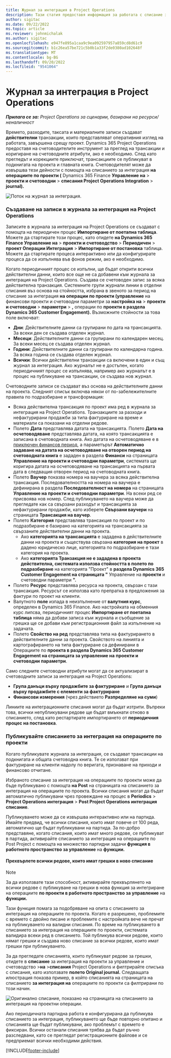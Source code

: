 ```yaml
---
title: Журнал за интеграция в Project Operations
description: Тази статия предоставя информация за работата с списание за интеграция в проектни операции.
author: sigitac
ms.date: 09/22/2022
ms.topic: article
ms.reviewer: johnmichalak
ms.author: sigitac
ms.openlocfilehash: e947fe895a1caa9c9ea092597957a859cd8d61c9
ms.sourcegitcommit: b1c26ea57be721c5b0b1a33f2de0380ad102648f
ms.translationtype: MT
ms.contentlocale: bg-BG
ms.lasthandoff: 09/20/2022
ms.locfileid: "9541064"
---
```

# <a name="integration-journal-in-project-operations"></a>Журнал за интеграция в Project Operations

_**Прилага се за:** Project Operations за сценарии, базирани на ресурси/неналичност_

Времето, разходите, таксата и материалните записи създават **действителни** транзакции, които представляват оперативния изглед на работата, завършена срещу проект. Dynamics 365 Project Operations предоставя на счетоводителите инструмент за преглед на трансакции и коригиране на счетоводните атрибути, ако е необходимо. След като прегледът и корекциите приключат, трансакциите се публикуват в подкнигата на проекта и главната книга. Счетоводителят може да извършва тези дейности с помощта на списанието за интеграция **на операциите по проекти (** Dynamics 365 Finance **Управление на** > **проекти и счетоводни** > **списания Project Operations Integration** > **journal).**

![Поток на журнал за интеграция.](./media/IntegrationJournal.png)

### <a name="create-records-in-the-project-operations-integration-journal"></a>Създаване на записи в журнала за интеграция на Project Operations

Записите в журнала за интеграция на Project Operations се създават с помощта на периодичен процес **Импортиране от поетапна таблица**. Можете да стартирате този процес, като отидете **на Dynamics 365 Finance Управление на** > **проекти и счетоводство** > **Периодичен** > **проект Операции Интеграция** > **Импортиране от постановка** таблица. Можете да стартирате процеса интерактивно или да конфигурирате процеса да се изпълнява във фонов режим, ако е необходимо.

Когато периодичният процес се изпълни, ще бъдат открити всички действителни данни, които все още не са добавени към журнала за интеграция на Project Operations. Създава се счетоводен запис за всяка действителна транзакция.
Системните групи журнали линии в отделни списания въз основа на стойността, избрана в звеното за период на списание за интеграция **на операции по проекти (управление** на финансови проекти и счетоводни параметри за **настройка на** > **проекти и счетоводни** > **параметри** > **,** операции по **проекти в раздела Dynamics 365 Customer Engagement).** Възможните стойности за това поле включват:

  - **Дни**: Действителните данни са групирани по дата на трансакцията. За всеки ден се създава отделен журнал.
  - **Месеци**: Действителните данни са групирани по календарен месец. За всеки месец се създава отделен журнал.
  - **Години**: Действителните данни са групирани по календарна година. За всяка година се създава отделен журнал.
  - **Всички**: Всички действителни транзакции са включени в един и същ журнал за интеграция. Ако журналът не е достъпен, когато периодичният процес се изпълнява, например ако журналът е в процес на публикуване на трансакции, се създава нов журнал.

Счетоводните записи се създават въз основа на действителните данни на проекта. Следният списък включва някои от по-забележителните правила по подразбиране и трансформация:

  - Всяка действителна трансакция по проект има ред в журнала за интеграция на Project Operations. Транзакциите за разходи и нефактурирани продажби за типа фактуриране на време и материали са показани на отделни редове.
  - Полето **Дата** представлява датата на трансакцията. Полето **Дата на осчетоводяване** представлява датата, на която трансакцията е записана в счетоводната книга. Ако датата на осчетоводяване е в [приключен финансов период](/dynamics365/finance/general-ledger/close-general-ledger-at-period-end), а параметърът **Автоматично задаване на датата на осчетоводяване на отворен период на счетоводната книга** е зададен в раздела **Финанси** на страницата **Управление на проекти и счетоводни параметри**, системата ще коригира датата на осчетоводяване на трансакцията на първата дата в следващия отворен период на счетоводната книга.
  - Полето **Ваучер** показва номера на ваучера за всяка действителна трансакция. Последователността на номера на ваучера е дефинирана в раздела **Последователност на номера** на страницата **Управление на проекти и счетоводни параметри**. На всеки ред се присвоява нов номер. След публикуването на ваучера може да прегледате как са свързани разходът и трансакцията за нефактурирани продажби, като изберете **Свързани ваучери** на страницата **Трансакция на ваучер**.
  - Полето **Категория** представлява трансакция по проект и по подразбиране е базирано на категорията на трансакцията за свързаните действителни данни на проекта.
    - Ако **категорията на трансакцията** е зададена в действителните данни на проекта и съществува свързана **категория на проект** в дадено юридическо лице, категорията по подразбиране е тази категория на проекта.
    - Ако **категорията Транзакция не е зададена в проекта действителна, системата използва стойността в полето по подразбиране** на категорията "Проект" в **раздела Dynamics 365 Customer Engagement на страницата "** Управление на **проекти** и счетоводни параметри **".**
  - Полето **Ресурс** представлява ресурса на проекта, свързан с тази трансакция. Ресурсът се използва като препратка в предложения за фактури по проект на клиенти.
  - Валутното **поле** изпада в неизпълнение от **валутния курс**, определен в Dynamics 365 Finance. Ако настройката на обменния курс липсва, периодичният процес **Импортиране от поетапна таблица** няма да добави записа към журнала и съобщение за грешка ще се добави към регистрационния файл за изпълнение на задачата.
  - Полето **Свойство на ред** представлява типа на фактурирането в действителните данни за проекта. Свойството на линията и картографирането на типа фактуриране са дефинирани в Операциите по **проекта в раздела Dynamics 365 Customer Engagement на страницата за управление на** **проекти и счетоводни параметри**.

Само следните счетоводни атрибути могат да се актуализират в счетоводните записи за интеграция на Project Operations:

- **Група данъци върху продажбите за фактуриране** и **Група данъци върху продажбите с елементи за фактуриране**
- **Финансови измерения** (чрез действието **Разпределяне на суми**)

Линиите на интеграционните списания могат да бъдат изтрити. Въпреки това, всички непубликувани редове ще бъдат вмъкнати отново в списанието, след като рестартирате импортирането от **периодичния процес на постановка**.

### <a name="post-the-project-operations-integration-journal"></a>Публикувайте списанието за интеграция на операциите по проекти

Когато публикувате журнала за интеграция, се създават трансакции на подкнигата и общата счетоводна книга. Те се използват при фактуриране на клиенти надолу по веригата, признаване на приходи и финансово отчитане.

Избраното списание за интеграция на операциите по проекти може да бъде публикувано с помощта **на Post** на страницата на списанието за интеграция на операциите по проекта. Всички списания могат да бъдат автоматично публикувани чрез провеждане на процес в **Periodics** > **Project Operations интеграция** > **Post Project Operations интеграция списание**.

Публикуването може да се извършва интерактивно или на партида. Имайте предвид, че всички списания, които имат повече от 100 реда, автоматично ще бъдат публикувани на партида. За по-добро представяне, когато списания, които имат много редове, се публикуват в партида, активирайте списанието за интеграция на операциите по Post Project с помощта на множество партидни задачи **функция в работното пространство за управление** на **функции.** 

#### <a name="transfer-all-lines-that-have-posting-errors-to-a-new-journal"></a>Прехвърлете всички редове, които имат грешки в ново списание

> [!NOTE]
> За да използвате тази способност, активирайте прехвърлянето на всички редове с публикуване на грешки в нова функция за интегриране на операциите **по проекти в работното пространство за управление** на **функции.**

Тази функция помага за подобряване на опита с списанието за интеграция на операциите по проекта. Когато е разрешено, проблемите с времето с двойно писане и проблемите с настройката вече не пречат на публикуването на валидни списания. По време на публикуването в списанието за интеграция на операциите по проекти, системата валидира всеки ред в списанието. Той публикува всички редове, които нямат грешки и създава ново списание за всички редове, които имат грешки при публикуването.

За да прегледате списанията, които публикуват редове за грешки, отидете в **списание** за интеграция на проекти за управление и счетоводство \>**на** \>**списания** Project Operations и филтрирайте списъка с списания, като използвате **полето Original journal.** Следващата илюстрация показва пример, в който списанията на страницата на списанието **за интеграция на** операциите по проекти са филтрирани по този начин.

![Оригинално списание, показано на страницата на списанието за интеграция на проектни операции.](./media/transferLines-originalJournal.png)

Ако периодичната партидна работа е конфигурирана да публикува списанието за интеграция, публикуването ще бъде повторно опитано и списанията ще бъдат публикувани, ако проблемът с времето е фиксиран. Всички останали списания трябва да бъдат ръчно разследвани, като се прегледат регистрационните файлове и се предприемат всички необходими действия.

[!INCLUDE[footer-include](../includes/footer-banner.md)]
